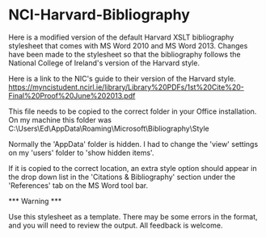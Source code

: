 NCI-Harvard-Bibliography
========================

Here is a modified version of the default Harvard XSLT bibliography stylesheet that comes with MS Word 2010 and MS Word 2013.
Changes have been made to the stylesheet so that the bibliography follows the National College of Ireland's version of the Harvard style.

Here is a link to the NIC's guide to their version of the Harvard style.
https://myncistudent.ncirl.ie/library/Library%20PDFs/1st%20Cite%20-Final%20Proof%20June%202013.pdf
 
This file needs to be copied to the correct folder in your Office installation.  On my machine this folder was
C:\Users\Ed\AppData\Roaming\Microsoft\Bibliography\Style

Normally the 'AppData' folder is hidden.  I had to change the 'view' settings on my 'users' folder to 'show hidden items'.
 
If it is copied to the correct location, an extra style option should appear in the drop down list in the 'Citations & Bibliography' section under the 'References' tab on the MS Word tool bar.

*** Warning ***

Use this stylesheet as a template.  There may be some errors in the format, and you will need to review the output.
All feedback is welcome.
